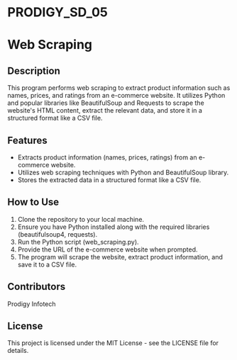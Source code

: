 # PRODIGY_SD_05
# Web Scraping
## Description
This program performs web scraping to extract product information such as names, prices, and ratings from an e-commerce website. It utilizes Python and popular libraries like BeautifulSoup and Requests to scrape the website's HTML content, extract the relevant data, and store it in a structured format like a CSV file.

## Features

- Extracts product information (names, prices, ratings) from an e-commerce website.
- Utilizes web scraping techniques with Python and BeautifulSoup library.
- Stores the extracted data in a structured format like a CSV file.
## How to Use

1. Clone the repository to your local machine.
2. Ensure you have Python installed along with the required libraries (beautifulsoup4, requests).
3. Run the Python script (web_scraping.py).
4. Provide the URL of the e-commerce website when prompted.
5. The program will scrape the website, extract product information, and save it to a CSV file.
## Contributors
Prodigy Infotech
## License
This project is licensed under the MIT License - see the LICENSE file for details.
